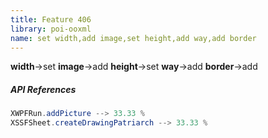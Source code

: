 ```yaml
---
title: Feature 406
library: poi-ooxml
name: set width,add image,set height,add way,add border
---
```


**width**->set **image**->add **height**->set **way**->add **border**->add 

##### API References

```java
XWPFRun.addPicture --> 33.33 %
XSSFSheet.createDrawingPatriarch --> 33.33 %
```
